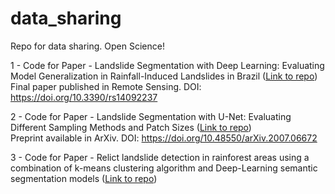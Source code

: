 # data_sharing
Repo for data sharing. Open Science!

1 - Code for Paper - Landslide Segmentation with Deep Learning: Evaluating Model Generalization in Rainfall-Induced Landslides in Brazil ([Link to repo](https://github.com/SPAMLab/data_sharing/tree/main/Landslide_Segmentation_with_Deep_Learning_Evaluating_Model_Generalization_in_Rainfall-Induced_Landslides_in_Brazil))  
Final paper published in Remote Sensing. DOI: https://doi.org/10.3390/rs14092237  

2 - Code for Paper - Landslide Segmentation with U-Net: Evaluating Different Sampling Methods and Patch Sizes ([Link to repo](https://github.com/SPAMLab/data_sharing/tree/main/Landslide_Segmentation_with_U-Net_Landslide_Segmentation_with_U-Net:_Evaluating_Different_Sampling_Methods_and_Patch_Sizes))  
Preprint available in ArXiv. DOI: https://doi.org/10.48550/arXiv.2007.06672  

3 - Code for Paper - Relict landslide detection in rainforest areas using a combination of k-means clustering algorithm and Deep-Learning semantic segmentation models ([Link to repo](https://github.com/SPAMLab/data_sharing/tree/main/Relict_landslides_CNN_kmeans))
